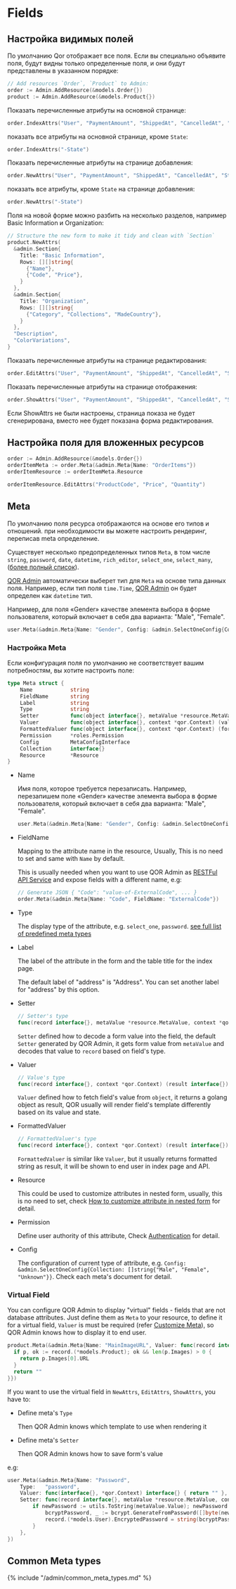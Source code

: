 # Fields

## Настройка видимых полей

По умолчанию Qor отображает все поля. Если вы специально объявите поля, будут видны только определенные поля, и они будут представлены в указанном порядке:
```go
// Add resources `Order`, `Product` to Admin:
order := Admin.AddResource(&models.Order{})
product := Admin.AddResource(&models.Product{})
```
Показать перечисленные атрибуты на основной странице:
```go
order.IndexAttrs("User", "PaymentAmount", "ShippedAt", "CancelledAt", "State", "ShippingAddress")
```
показать все атрибуты на основной странице, кроме `State`:
```go
order.IndexAttrs("-State")
```
Показать перечисленные атрибуты на странице добавления:
```go
order.NewAttrs("User", "PaymentAmount", "ShippedAt", "CancelledAt", "State", "ShippingAddress")
```
показать все атрибуты, кроме `State` на странице добавления:
```go
order.NewAttrs("-State")
```
Поля на новой форме можно разбить на несколько разделов, например Basic Information и Organization:
```go
// Structure the new form to make it tidy and clean with `Section`
product.NewAttrs(
  &admin.Section{
    Title: "Basic Information",
    Rows: [][]string{
      {"Name"},
      {"Code", "Price"},
    }
  },
  &admin.Section{
    Title: "Organization",
    Rows: [][]string{
      {"Category", "Collections", "MadeCountry"},
    }
  },
  "Description",
  "ColorVariations",
}
```
Показать перечисленные атрибуты на странице редактирования:
```go
order.EditAttrs("User", "PaymentAmount", "ShippedAt", "CancelledAt", "State", "ShippingAddress")
```
Показать перечисленные атрибуты на странице отображения:
```go
order.ShowAttrs("User", "PaymentAmount", "ShippedAt", "CancelledAt", "State", "ShippingAddress")
```
Если ShowAttrs не были настроены, страница показа не будет сгенерирована, вместо нее будет показана форма редактирования.

## Настройка поля для вложенных ресурсов

```go
order := Admin.AddResource(&models.Order{})
orderItemMeta := order.Meta(&admin.Meta{Name: "OrderItems"})
orderItemResource := orderItemMeta.Resource

orderItemResource.EditAttrs("ProductCode", "Price", "Quantity")
```

## Meta

По умолчанию поля ресурса отображаются на основе его типов и отношений. при необходимости  вы можете настроить рендеринг, переписав meta определение.

Существует несколько предопределенных типов `Meta`, в том числе `string`, `password`, `date`, `datetime`, `rich_editor`, `select_one`, `select_many`, ([более полный список](#common_meta_types)).

[QOR Admin](../admin/README.md) автоматически выберет тип для `Meta` на основе типа данных поля. Например, если тип поля `time.Time`, [QOR Admin](../admin/README.md) он будет определен как `datetime` тип.

Например, для поля «Gender» качестве элемента выбора в форме пользователя, который включает в себя два варианта: "Male", "Female".

```go
user.Meta(&admin.Meta{Name: "Gender", Config: &admin.SelectOneConfig{Collection: []string{"Male", "Female"}}})
```

### Настройка Meta

Если конфигурация поля по умолчанию не соответствует вашим потребностям, вы хотите настроить поле:

```go
type Meta struct {
    Name            string
    FieldName       string
    Label           string
    Type            string
    Setter          func(object interface{}, metaValue *resource.MetaValue, context *qor.Context)
    Valuer          func(object interface{}, context *qor.Context) (value interface{})
    FormattedValuer func(object interface{}, context *qor.Context) (formattedValue interface{})
    Permission      *roles.Permission
    Config          MetaConfigInterface
    Collection      interface{}
    Resource        *Resource
}
```

* Name

  Имя поля, которое требуется перезаписать.
Например, перезапишем поле «Gender» качестве элемента выбора в форме пользователя, который включает в себя два варианта: "Male", "Female".
  ```go
  user.Meta(&admin.Meta{Name: "Gender", Config: &admin.SelectOneConfig{Collection: []string{"Male", "Female"}}})
  ```

* FieldName

  Mapping to the attribute name in the resource, Usually, This is no need to set and same with `Name` by default.

  This is usually needed when you want to use QOR Admin as [RESTFul API Service](../admin/restful_api.md) and expose fields with a different name, e.g:

  ```go
  // Generate JSON { "Code": "value-of-ExternalCode", ... }
  order.Meta(&admin.Meta{Name: "Code", FieldName: "ExternalCode"})
  ```

* Type

  The display type of the attribute, e.g. `select_one`, `password`. [see full list of predefined meta types](#predefined-meta-types)

* Label

  The label of the attribute in the form and the table title for the index page.

  The default label of "address" is "Address". You can set another label for "address" by this option.

* Setter

  ```go
  // Setter's type
  func(record interface{}, metaValue *resource.MetaValue, context *qor.Context)
  ```

  `Setter` defined how to decode a form value into the field, the default `Setter` generated by QOR Admin, it gets form value from `metaValue` and decodes that value to `record` based on field's type.

* <a id="valuer"></a>Valuer

  ```go
  // Value's type
  func(record interface{}, context *qor.Context) (result interface{})
  ```

  `Valuer` defined how to fetch field's value from `object`, it returns a golang object as result, QOR usually will render field's template differently based on its value and state.

* FormattedValuer

  ```go
  // FormattedValuer's type
  func(record interface{}, context *qor.Context) (result interface{})
  ```

  `FormattedValuer` is similar like `Valuer`, but it usually returns formatted string as result, it will be shown to end user in index page and API.

* Resource

  This could be used to customize attributes in nested form, usually, this is no need to set, check [How to customize attribute in nested form](../metas/collection-edit.md) for detail.

* Permission

  Define user authority of this attribute, Check [Authentication](/admin/authentication.md#authorization-for-fields) for detail.

* Config

  The configuration of current type of attribute, e.g. `Config: &admin.SelectOneConfig{Collection: []string{"Male", "Female", "Unknown"}}`. Check each meta's document for detail.

### Virtual Field

You can configure QOR Admin to display "virtual" fields - fields that are not database attributes. Just define them as `Meta` to your resource, to define it for a virtual field, `Valuer` is must be required (refer [Customize Meta](#customize-meta)), so QOR Admin knows how to display it to end user.

```go
product.Meta(&admin.Meta{Name: "MainImageURL", Valuer: func(record interface{}, context *qor.Context) interface{} {
  if p, ok := record.(*models.Product); ok && len(p.Images) > 0 {
    return p.Images[0].URL
  }
  return ""
}})
```

If you want to use the virtual field in `NewAttrs`, `EditAttrs`, `ShowAttrs`, you have to:

* Define meta's `Type`

  Then QOR Admin knows which template to use when rendering it

* Define meta's `Setter`

  Then QOR Admin knows how to save form's value

e.g:

```go
user.Meta(&admin.Meta{Name: "Password",
    Type:   "password",
    Valuer: func(interface{}, *qor.Context) interface{} { return "" },
    Setter: func(record interface{}, metaValue *resource.MetaValue, context *qor.Context) {
        if newPassword := utils.ToString(metaValue.Value); newPassword != "" {
            bcryptPassword, _ := bcrypt.GenerateFromPassword([]byte(newPassword), bcrypt.DefaultCost)
            record.(*models.User).EncryptedPassword = string(bcryptPassword)
        }
    },
})
```

## Common Meta types

{% include "/admin/common_meta_types.md" %}

